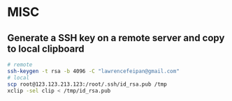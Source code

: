 # MISC

## Generate a SSH key on a remote server and copy to local clipboard

```bash
# remote
ssh-keygen -t rsa -b 4096 -C "lawrencefeipan@gmail.com"
# local
scp root@123.123.213.123:/root/.ssh/id_rsa.pub /tmp
xclip -sel clip < /tmp/id_rsa.pub
```
